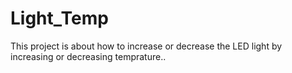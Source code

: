 # Light_Temp
This project is about how to increase or decrease the LED light by increasing or decreasing temprature..
